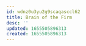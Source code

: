 ```yaml
---
id: wdnz0u3yu2g9scaqasccl62
title: Brain of the Firm
desc: ''
updated: 1655505896313
created: 1655505896313
---
```


